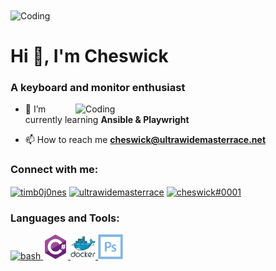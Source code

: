 <img align="center" alt="Coding" width="1440" src="https://i.imgur.com/2ZhZyzX.png">

<h1 align="left">Hi 👋, I'm Cheswick</h1>
<h3 align="left">A keyboard and monitor enthusiast</h3>

<img align="right" alt="Coding" width="400" src="https://i.imgur.com/QiSCzPb.jpg">


- 🌱 I’m currently learning **Ansible & Playwright**

- 📫 How to reach me **cheswick@ultrawidemasterrace.net**

<h3 align="left">Connect with me:</h3>
<p align="left">
<a href="https://twitter.com/timb0j0nes" target="blank"><img align="center" src="https://raw.githubusercontent.com/rahuldkjain/github-profile-readme-generator/master/src/images/icons/Social/twitter.svg" alt="timb0j0nes" height="30" width="40" /></a>
<a href="https://www.youtube.com/c/ultrawidemasterrace" target="blank"><img align="center" src="https://raw.githubusercontent.com/rahuldkjain/github-profile-readme-generator/master/src/images/icons/Social/youtube.svg" alt="ultrawidemasterrace" height="30" width="40" /></a>
<a href="https://discord.gg/cheswick#0001" target="blank"><img align="center" src="https://raw.githubusercontent.com/rahuldkjain/github-profile-readme-generator/master/src/images/icons/Social/discord.svg" alt="cheswick#0001" height="30" width="40" /></a>
</p>

<h3 align="left">Languages and Tools:</h3>
<p align="left"> <a href="https://www.gnu.org/software/bash/" target="_blank" rel="noreferrer"> <img src="https://www.vectorlogo.zone/logos/gnu_bash/gnu_bash-icon.svg" alt="bash" width="40" height="40"/> </a> <a href="https://www.w3schools.com/cs/" target="_blank" rel="noreferrer"> <img src="https://raw.githubusercontent.com/devicons/devicon/master/icons/csharp/csharp-original.svg" alt="csharp" width="40" height="40"/> </a> <a href="https://www.docker.com/" target="_blank" rel="noreferrer"> <img src="https://raw.githubusercontent.com/devicons/devicon/master/icons/docker/docker-original-wordmark.svg" alt="docker" width="40" height="40"/> </a> <a href="https://www.photoshop.com/en" target="_blank" rel="noreferrer"> <img src="https://raw.githubusercontent.com/devicons/devicon/master/icons/photoshop/photoshop-line.svg" alt="photoshop" width="40" height="40"/> </a> </p>



